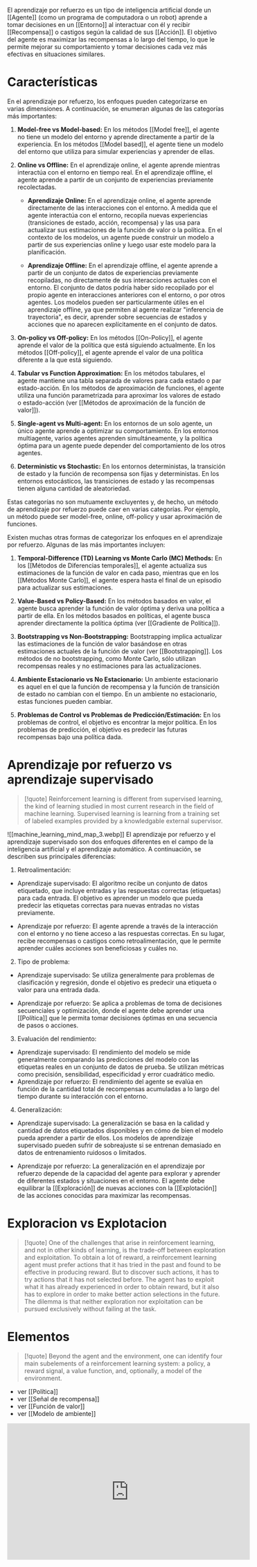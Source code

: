 El aprendizaje por refuerzo es un tipo de inteligencia artificial donde un [[Agente]] (como un programa de computadora o un robot) aprende a tomar decisiones en un [[Entorno]]
al interactuar con él y recibir [[Recompensa]] o castigos según la calidad de sus [[Acción]]. El objetivo del agente es maximizar las recompensas a lo largo del tiempo, lo que le permite mejorar su comportamiento y tomar decisiones cada vez más efectivas en situaciones similares.

# Características

En el aprendizaje por refuerzo, los enfoques pueden categorizarse en varias dimensiones. A continuación, se enumeran algunas de las categorías más importantes:

1. **Model-free vs Model-based:** En los métodos [[Model free]], el agente no tiene un modelo del entorno y aprende directamente a partir de la experiencia. En los métodos [[Model based]], el agente tiene un modelo del entorno que utiliza para simular experiencias y aprender de ellas.

2. **Online vs Offline:** En el aprendizaje online, el agente aprende mientras interactúa con el entorno en tiempo real. En el aprendizaje offline, el agente aprende a partir de un conjunto de experiencias previamente recolectadas.
   
	- **Aprendizaje Online:** En el aprendizaje online, el agente aprende directamente de las interacciones con el entorno. A medida que el agente interactúa con el entorno, recopila nuevas experiencias (transiciones de estado, acción, recompensa) y las usa para actualizar sus estimaciones de la función de valor o la política. En el contexto de los modelos, un agente puede construir un modelo a partir de sus experiencias online y luego usar este modelo para la planificación.

	- **Aprendizaje Offline:** En el aprendizaje offline, el agente aprende a partir de un conjunto de datos de experiencias previamente recopiladas, no directamente de sus interacciones actuales con el entorno. El conjunto de datos podría haber sido recopilado por el propio agente en interacciones anteriores con el entorno, o por otros agentes. Los modelos pueden ser particularmente útiles en el aprendizaje offline, ya que permiten al agente realizar "inferencia de trayectoria", es decir, aprender sobre secuencias de estados y acciones que no aparecen explícitamente en el conjunto de datos.


3. **On-policy vs Off-policy:** En los métodos [[On-Policy]], el agente aprende el valor de la política que está siguiendo actualmente. En los métodos [[Off-policy]], el agente aprende el valor de una política diferente a la que está siguiendo.

4. **Tabular vs Function Approximation:** En los métodos tabulares, el agente mantiene una tabla separada de valores para cada estado o par estado-acción. En los métodos de aproximación de funciones, el agente utiliza una función parametrizada para aproximar los valores de estado o estado-acción (ver [[Métodos de aproximación de la función de valor]]).

5. **Single-agent vs Multi-agent:** En los entornos de un solo agente, un único agente aprende a optimizar su comportamiento. En los entornos multiagente, varios agentes aprenden simultáneamente, y la política óptima para un agente puede depender del comportamiento de los otros agentes.

6. **Deterministic vs Stochastic:** En los entornos deterministas, la transición de estado y la función de recompensa son fijas y deterministas. En los entornos estocásticos, las transiciones de estado y las recompensas tienen alguna cantidad de aleatoriedad.

Estas categorías no son mutuamente excluyentes y, de hecho, un método de aprendizaje por refuerzo puede caer en varias categorías. Por ejemplo, un método puede ser model-free, online, off-policy y usar aproximación de funciones.

Existen muchas otras formas de categorizar los enfoques en el aprendizaje por refuerzo. Algunas de las más importantes incluyen:

1. **Temporal-Difference (TD) Learning vs Monte Carlo (MC) Methods:** En los [[Métodos de Diferencias temporales]], el agente actualiza sus estimaciones de la función de valor en cada paso, mientras que en los [[Métodos Monte Carlo]], el agente espera hasta el final de un episodio para actualizar sus estimaciones.

2. **Value-Based vs Policy-Based:** En los métodos basados en valor, el agente busca aprender la función de valor óptima y deriva una política a partir de ella. En los métodos basados en políticas, el agente busca aprender directamente la política óptima (ver [[Gradiente de Política]]).

3. **Bootstrapping vs Non-Bootstrapping:** Bootstrapping implica actualizar las estimaciones de la función de valor basándose en otras estimaciones actuales de la función de valor (ver [[Bootstrapping]]. Los métodos de no bootstrapping, como Monte Carlo, sólo utilizan recompensas reales y no estimaciones para las actualizaciones.
   
4. **Ambiente Estacionario vs No Estacionario:** Un ambiente estacionario es aquel en el que la función de recompensa y la función de transición de estado no cambian con el tiempo. En un ambiente no estacionario, estas funciones pueden cambiar.
   
5. **Problemas de Control vs Problemas de Predicción/Estimación:** En los problemas de control, el objetivo es encontrar la mejor política. En los problemas de predicción, el objetivo es predecir las futuras recompensas bajo una política dada.


# Aprendizaje por refuerzo vs aprendizaje supervisado 

> [!quote]
> Reinforcement learning is different from supervised learning, the kind of learning studied in most current research in the field of machine learning. Supervised learning is learning from a training set of labeled examples provided by a knowledgable external supervisor.

![[machine_learning_mind_map_3.webp]]
El aprendizaje por refuerzo y el aprendizaje supervisado son dos enfoques diferentes en el campo de la inteligencia artificial y el aprendizaje automático. A continuación, se describen sus principales diferencias:

1.  Retroalimentación:

-   Aprendizaje supervisado: El algoritmo recibe un conjunto de datos etiquetado, que incluye entradas y las respuestas correctas (etiquetas) para cada entrada. El objetivo es aprender un modelo que pueda predecir las etiquetas correctas para nuevas entradas no vistas previamente.
  
-   Aprendizaje por refuerzo: El agente aprende a través de la interacción con el entorno y no tiene acceso a las respuestas correctas. En su lugar, recibe recompensas o castigos como retroalimentación, que le permite aprender cuáles acciones son beneficiosas y cuáles no.

2.  Tipo de problema:

-   Aprendizaje supervisado: Se utiliza generalmente para problemas de clasificación y regresión, donde el objetivo es predecir una etiqueta o valor para una entrada dada.
  
-   Aprendizaje por refuerzo: Se aplica a problemas de toma de decisiones secuenciales y optimización, donde el agente debe aprender una [[Política]] que le permita tomar decisiones óptimas en una secuencia de pasos o acciones.

3.  Evaluación del rendimiento:

-   Aprendizaje supervisado: El rendimiento del modelo se mide generalmente comparando las predicciones del modelo con las etiquetas reales en un conjunto de datos de prueba. Se utilizan métricas como precisión, sensibilidad, especificidad y error cuadrático medio.
-   Aprendizaje por refuerzo: El rendimiento del agente se evalúa en función de la cantidad total de recompensas acumuladas a lo largo del tiempo durante su interacción con el entorno.

4.  Generalización:

-   Aprendizaje supervisado: La generalización se basa en la calidad y cantidad de datos etiquetados disponibles y en cómo de bien el modelo pueda aprender a partir de ellos. Los modelos de aprendizaje supervisado pueden sufrir de sobreajuste si se entrenan demasiado en datos de entrenamiento ruidosos o limitados.
  
-   Aprendizaje por refuerzo: La generalización en el aprendizaje por refuerzo depende de la capacidad del agente para explorar y aprender de diferentes estados y situaciones en el entorno. El agente debe equilibrar la [[Exploración]] de nuevas acciones con la [[Explotación]] de las acciones conocidas para maximizar las recompensas.

# Exploracion vs Explotacion

> [!quote]
> One of the challenges that arise in reinforcement learning, and not in other kinds of learning, is the trade-off between exploration and exploitation. To obtain a lot of reward, a reinforcement learning agent must prefer actions that it has tried in the past and found to be effective in producing reward. But to discover such actions, it has to try actions that it has not selected before. The agent has to exploit what it has already experienced in order to obtain reward, but it also has to explore in order to make better action selections in the future. The dilemma is that neither exploration nor exploitation can be pursued exclusively without failing at the task.

# Elementos 

> [!quote]
> Beyond the agent and the environment, one can identify four main subelements of a reinforcement learning system: a policy, a reward signal, a value function, and, optionally, a model of the environment.

- ver [[Política]]
- ver [[Señal de recompensa]]
- ver [[Función de valor]]
- ver [[Modelo de ambiente]]


<iframe width="560" height="315" src="https://www.youtube.com/embed/NFo9v_yKQXA" title="YouTube video player" frameborder="0" allow="accelerometer; autoplay; clipboard-write; encrypted-media; gyroscope; picture-in-picture; web-share" allowfullscreen></iframe>

